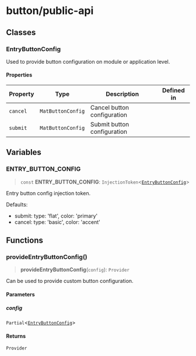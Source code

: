 # button/public-api

## Classes

### EntryButtonConfig

Used to provide button configuration on module or application level.

#### Properties

| Property | Type | Description | Defined in |
| ------ | ------ | ------ | ------ |
| <a id="cancel"></a> `cancel` | `MatButtonConfig` | Cancel button configuration |  |
| <a id="submit"></a> `submit` | `MatButtonConfig` | Submit button configuration |  |

## Variables

### ENTRY\_BUTTON\_CONFIG

> `const` **ENTRY\_BUTTON\_CONFIG**: `InjectionToken`\<[`EntryButtonConfig`](#entrybuttonconfig)\>

Entry button config injection token.

Defaults:
- submit: type: 'flat', color: 'primary'
- cancel: type: 'basic', color: 'accent'

## Functions

### provideEntryButtonConfig()

> **provideEntryButtonConfig**(`config`): `Provider`

Can be used to provide custom button configuration.

#### Parameters

##### config

`Partial`\<[`EntryButtonConfig`](#entrybuttonconfig)\>

#### Returns

`Provider`
